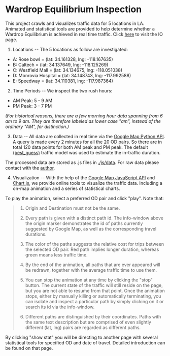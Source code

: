Wardrop Equilibrium Inspection
===

This project crawls and visualizes traffic data for 5 locations in LA.
Animated and statistical tools are provided to help determine whether a Wardrop Equilibrium is achieved in real time traffic.
Click [here](http://ycruan.github.io/Wardrop_Equilibrium) to visit the IO page.

1. Locations
--
The 5 locations as follow are investigated:

  * A: Rose bowl = (lat: 34.161328, lng: -118.167635)
  * B: Caltech = (lat: 34.137649, lng: -118.125269)
  * C: Westfield Mall = (lat: 34.134675, lng: -118.051038)
  * D: Monrovia Hospital = (lat: 34.148743, lng: -117.992588)
  * E: Speedway = (lat: 34.110381, lng: -117.987364)


2. Time Periods
--
We inspect the two rush hours:

  * AM Peak: 5 - 9 AM
  * PM Peak: 3 - 7 PM

*(For historical reasons, there are a few morning hour data spanning from 6 am to 9 am. They are therefore labeled as lower case "am", instead of the ordinary "AM", for distinction.)*

3. Data
--
All data are collected in real time via the [Google Map Python API](https://github.com/googlemaps/google-maps-services-python).
A query is made every 2 minutes for all the 20 OD pairs. So there are in total 120 data points for both AM peak and PM peak. The default [(best_guess)](https://developers.google.com/maps/documentation/directions/intro#RequestParameters) traffic model was used to estimate the in-traffic duration.

The processed data are stored as .js files in [./js/data](https://github.com/ycruan/Wardrop_Equilibrium/tree/gh-pages/js/data). For raw data please contact with the [author](mailto:ethan.ruan@berkeley.edu).


4. Visualization
--
With the help of the [Google Map JavaScript API](https://developers.google.com/maps/documentation/javascript/)
and [Chart.js](http://www.chartjs.org/), we provide online tools to visualize the traffic data. Including a on-map animation and a series of
statistical charts.

To play the animation, select a preferred OD pair and click "play". Note that:

> 1) Origin and Destination must not be the same.
>
> 2) Every path is given with a distinct path id. The info-window above the origin marker demonstrates the id of paths currently suggested by Google Map, as well as the corresponding
travel durations.
>
> 3) The color of the paths suggests the relative cost for trips between the selected OD pair. Red path implies longer duration, whereas green means less traffic time.
>
> 4) By the end of the animation, all paths that are ever appeared will be redrawn, together with the average traffic time to use them.
>
> 5) You can stop the animation at any time by clicking the "stop" button. The current state of the traffic will still reside on the page, but you are not able to resume from that point. Once the animation stops, either by manually killing or automatically terminating, you can isolate and inspect a particular path by simply clicking on it or search its id via the info-window.
>
> 6) Different paths are distinguished by their coordinates. Paths with the same text description but are comprised of even slightly different (lat, lng) pairs are regarded as different paths.

By clicking "show stat" you will be directing to another page with several statistical tools for specified OD and date of travel.
Detailed introduction can be found on that page.
